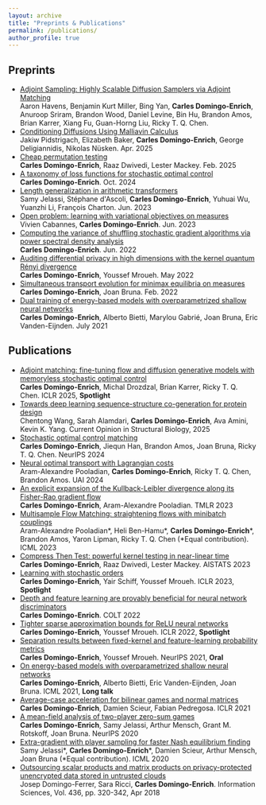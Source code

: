 ```yaml
---
layout: archive
title: "Preprints & Publications"
permalink: /publications/
author_profile: true
---
```


## Preprints

* [Adjoint Sampling: Highly Scalable Diffusion Samplers via Adjoint Matching](https://arxiv.org/abs/2504.11713)<br>
  Aaron Havens, Benjamin Kurt Miller, Bing Yan, **Carles Domingo-Enrich**, Anuroop Sriram, Brandon Wood, Daniel Levine, Bin Hu, Brandon Amos, Brian Karrer, Xiang Fu, Guan-Horng Liu, Ricky T. Q. Chen.
* [Conditioning Diffusions Using Malliavin Calculus](https://arxiv.org/abs/2504.03461)<br>
  Jakiw Pidstrigach, Elizabeth Baker, **Carles Domingo-Enrich**, George Deligiannidis, Nikolas Nüsken.
  Apr. 2025
* [Cheap permutation testing](https://arxiv.org/abs/2502.07672)<br>
  **Carles Domingo-Enrich**, Raaz Dwivedi, Lester Mackey.
  Feb. 2025 
* [A taxonomy of loss functions for stochastic optimal control](https://arxiv.org/pdf/2410.00345)<br>
  **Carles Domingo-Enrich**.
  Oct. 2024
* [Length generalization in arithmetic transformers](https://arxiv.org/abs/2306.15400)<br>
  Samy Jelassi, Stéphane d'Ascoli, **Carles Domingo-Enrich**, Yuhuai Wu, Yuanzhi Li, François Charton.
  Jun. 2023
* [Open problem: learning with variational objectives on measures](https://arxiv.org/abs/2306.11928)<br>
  Vivien Cabannes, **Carles Domingo-Enrich**.
  Jun. 2023
* [Computing the variance of shuffling stochastic gradient algorithms via power spectral density analysis](https://arxiv.org/abs/2206.00632)<br>
	**Carles Domingo-Enrich**.
	Jun. 2022
* [Auditing differential privacy in high dimensions with the kernel quantum Rényi divergence](https://arxiv.org/abs/2205.13941)<br>
	**Carles Domingo-Enrich**, Youssef Mroueh.
	May 2022
* [Simultaneous transport evolution for minimax equilibria on measures](https://arxiv.org/abs/2202.06460)<br>
	**Carles Domingo-Enrich**, Joan Bruna.
	Feb. 2022
* [Dual training of energy-based models with overparametrized shallow neural networks](https://arxiv.org/abs/2107.05134)<br>
	**Carles Domingo-Enrich**, Alberto Bietti, Marylou Gabrié, Joan Bruna, Eric Vanden-Eijnden.
	July 2021

## Publications

* [Adjoint matching: fine-tuning flow and diffusion generative models with memoryless stochastic optimal control](https://arxiv.org/abs/2409.08861)<br>
  **Carles Domingo-Enrich**, Michal Drozdzal, Brian Karrer, Ricky T. Q. Chen.
  ICLR 2025, **Spotlight**
* [Towards deep learning sequence-structure co-generation for protein design](https://arxiv.org/abs/2410.01773)<br>
  Chentong Wang, Sarah Alamdari, **Carles Domingo-Enrich**, Ava Amini, Kevin K. Yang.
  Current Opinion in Structural Biology, 2025
* [Stochastic optimal control matching](https://arxiv.org/abs/2312.02027)<br>
  **Carles Domingo-Enrich**, Jiequn Han, Brandon Amos, Joan Bruna, Ricky T. Q. Chen.
  NeurIPS 2024
* [Neural optimal transport with Lagrangian costs](https://openreview.net/pdf?id=myb0FKB8C9)<br> 
Aram-Alexandre Pooladian, **Carles Domingo-Enrich**, Ricky T. Q. Chen, Brandon Amos. 
UAI 2024
* [An explicit expansion of the Kullback-Leibler divergence along its Fisher-Rao gradient flow](https://arxiv.org/abs/2302.12229)<br>
	**Carles Domingo-Enrich**, Aram-Alexandre Pooladian.
	TMLR 2023
* [Multisample Flow Matching: straightening flows with minibatch couplings](https://arxiv.org/abs/2304.14772)<br>
  Aram-Alexandre Pooladian\*, Heli Ben-Hamu\*, **Carles Domingo-Enrich**\*, Brandon Amos, Yaron Lipman, Ricky T. Q. Chen (\*Equal contribution).
  ICML 2023
* [Compress Then Test: powerful kernel testing in near-linear time](https://arxiv.org/abs/2301.05974)<br>
  **Carles Domingo-Enrich**, Raaz Dwivedi, Lester Mackey.
  AISTATS 2023
* [Learning with stochastic orders](https://arxiv.org/abs/2205.13684)<br>
  **Carles Domingo-Enrich**, Yair Schiff, Youssef Mroueh.
  ICLR 2023, **Spotlight**
* [Depth and feature learning are provably beneficial for neural network discriminators](https://arxiv.org/abs/2112.13867)<br>
  **Carles Domingo-Enrich**.
  COLT 2022
* [Tighter sparse approximation bounds for ReLU neural networks](https://arxiv.org/abs/2110.03673)<br>
  **Carles Domingo-Enrich**, Youssef Mroueh.
  ICLR 2022, **Spotlight**
* [Separation results between fixed-kernel and feature-learning probability metrics](https://arxiv.org/abs/2106.05739)<br>
  **Carles Domingo-Enrich**, Youssef Mroueh.
  NeurIPS 2021, **Oral**
* [On energy-based models with overparametrized shallow neural networks](https://arxiv.org/abs/2104.07531.pdf)<br>
  **Carles Domingo-Enrich**, Alberto Bietti, Eric Vanden-Eijnden, Joan Bruna.
  ICML 2021, **Long talk**
* [Average-case acceleration for bilinear games and normal matrices](https://arxiv.org/pdf/2010.02076.pdf)<br>
  **Carles Domingo-Enrich**, Damien Scieur, Fabian Pedregosa.
  ICLR 2021
* [A mean-field analysis of two-player zero-sum games](https://arxiv.org/pdf/2002.06277.pdf)<br>
  **Carles Domingo-Enrich**, Samy Jelassi, Arthur Mensch, Grant M. Rotskoff, Joan Bruna.
  NeurIPS 2020
* [Extra-gradient with player sampling for faster Nash equilibrium finding](https://128.84.21.199/pdf/1905.12363.pdf)<br>
  Samy Jelassi\*, **Carles Domingo-Enrich**\*, Damien Scieur, Arthur Mensch, Joan Bruna (\*Equal contribution).
  ICML 2020
* [Outsourcing scalar products and matrix products on privacy-protected unencrypted data stored in untrusted clouds](https://www.sciencedirect.com/science/article/pii/S0020025516321752?via%3Dihub)<br>
  Josep Domingo-Ferrer, Sara Ricci, **Carles Domingo-Enrich**.
  Information Sciences, Vol. 436, pp. 320-342, Apr 2018
